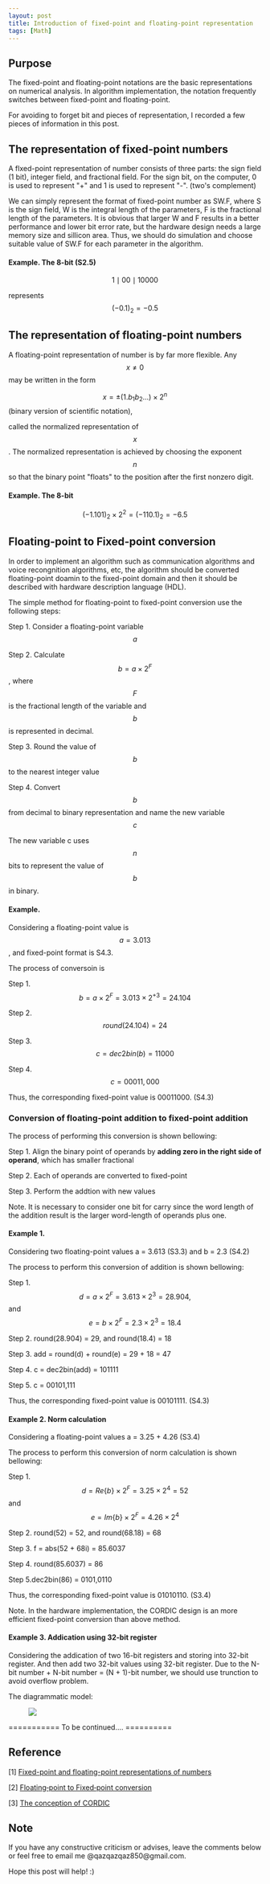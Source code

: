 ```yaml
---
layout: post
title: Introduction of fixed-point and floating-point representation
tags: [Math] 
---
```


## Purpose
   The fixed-point and floating-point notations are the basic representations on numerical analysis. In algorithm implementation, the notation frequently switches between fixed-point and floating-point. 

   For avoiding to forget bit and pieces of representation, I recorded a few pieces of information in this post.

## The representation of fixed-point numbers
   A flxed-point representation of number consists of three parts: the sign field (1 bit), integer field, and fractional field. For the sign bit, on the computer, 0 is used to represent "+" and 1 is used to represent "-". (two's complement)

   We can simply represent the format of fixed-point number as SW.F, where S is the sign field, W is the integral length of the parameters, F is the fractional length of the parameters. It is obvious that larger W and F results in a better performance and lower bit error rate, but the hardware design needs a large memory size and sillicon area. Thus, we should do simulation and choose suitable value of SW.F for each parameter in the algorithm.

#### Example. The 8-bit (S2.5)
   $$ 1 \mid 00 \mid 10000 $$

   represents $$ (-0.1)_2 = -0.5 $$

## The representation of floating-point numbers
   A floating-point representation of number is by far more flexible. Any $$ x \neq 0 $$ may be written in the form

   $$ x = \pm (1.b_1b_2... ) \times 2^n$$ (binary version of scientific notation), 

   called the normalized representation of $$x$$. The normalized representation is achieved by choosing the exponent $$n$$ so that the binary point "floats" to the position after the first nonzero digit. 

#### Example. The  8-bit
   $$ (-1.101)_2 \times 2^2  = (-110.1)_2 = -6.5$$

## Floating‐point to Fixed‐point conversion
   In order to implement an algorithm such as communication algorithms and voice recongnition algorithms, etc, the algorithm should be converted floating-point doamin to the fixed-point domain and then it should be described with hardware description language (HDL). 

   The simple method for floating-point to fixed-point conversion use the following steps: 

   Step 1. Consider a floating-point variable $$a$$ 

   Step 2. Calculate $$ b = a \times 2^F $$, where $$ F $$ is the fractional length of the variable and $$ b $$ is represented in decimal.

   Step 3. Round the value of $$ b $$ to the nearest integer value

   Step 4. Convert $$ b $$ from decimal to binary representation and name the new variable $$ c $$

   The new variable c uses $$ n $$ bits to represent the value of $$ b $$ in binary.

#### Example. 
   Considering a floating-point value is $$ a = 3.013$$, and fixed-point format is S4.3. 

   The process of conversoin is
   
   Step 1. $$ b = a \times 2^F = 3.013 \times 2^{+3} = 24.104 $$
   
   Step 2. $$ round(24.104) = 24 $$
   
   Step 3. $$ c = dec2bin(b) = 11000 $$
   
   Step 4. $$ c = 00011,000 $$

   Thus, the corresponding fixed-point value is 00011000. (S4.3)

### Conversion of floating-point addition to fixed-point addition
   The process of performing this conversion is shown bellowing:
   
   Step 1. Align the binary point of operands by **adding zero in the right side of operand**, which has smaller fractional
   
   Step 2. Each of operands are converted to fixed-point
   
   Step 3. Perform the addtion with new values

   Note. It is necessary to consider one bit for carry since the word length of the addition result is the larger word-length of operands plus one.

#### Example 1. 
   Considering two floating-point values a = 3.613 (S3.3) and b = 2.3 (S4.2)

   The process to perform this conversion of addition is shown bellowing:

   Step 1. $$d = a \times 2^F = 3.613 \times 2^3 = 28.904, $$ and $$e = b \times 2^F = 2.3 \times 2^3 = 18.4$$
   
   Step 2. round(28.904) = 29, and round(18.4) = 18
   
   Step 3. add = round(d) + round(e) = 29 + 18 = 47
   
   Step 4. c = dec2bin(add) = 101111
   
   Step 5. c = 00101,111

   Thus, the corresponding fixed-point value is 00101111. (S4.3)

#### Example 2. Norm calculation
   Considering a floating-point values a = 3.25 + 4.26 (S3.4)

   The process to perform this conversion of norm calculation is shown bellowing:

   Step 1. $$d = Re\{b\} \times 2^F = 3.25 \times 2^4 = 52 $$ and $$e = Im\{b\} \times 2^F = 4.26 \times 2^4$$
   
   Step 2. round(52) = 52, and round(68.18) = 68
   
   Step 3. f = abs(52 + 68i) = 85.6037
   
   Step 4. round(85.6037) = 86
   
   Step 5.dec2bin(86) = 0101,0110

   Thus, the corresponding fixed-point value is 01010110. (S3.4)

   Note. In the hardware implementation, the CORDIC design is an more efficient fixed-point conversion than above method.

#### Example 3. Addication using 32-bit register
   Considering the addication of two 16-bit registers and storing into 32-bit register. And then add two 32-bit values using 32-bit register.
   Due to the N-bit number + N-bit number = (N + 1)-bit number, we should use trunction to avoid overflow problem.

The diagrammatic model:
<figure>
<a><img src="{{ site.baseurl }}/picture/alignment_fixed.png"></a>
</figure>

=========== To be continued.... ==========

## Reference
[1] [Fixed-point and floating-point representations of numbers](http://www.math.drexel.edu/~tolya/300_float.pdf)

[2] [Floating‐point to Fixed‐point conversion](http://ee.sharif.edu/~digitalvlsi/Docs/Fixed-Point.pdf)

[3] [The conception of CORDIC](https://upload.wikimedia.org/wikiversity/en/9/94/CORDIC.Matlab.1.A.20110715.pdf)

## Note
<p>If you have any constructive criticism or advises, leave the comments below or feel free to email me @qazqazqaz850@gmail.com.

Hope this post will help! :)
</p>